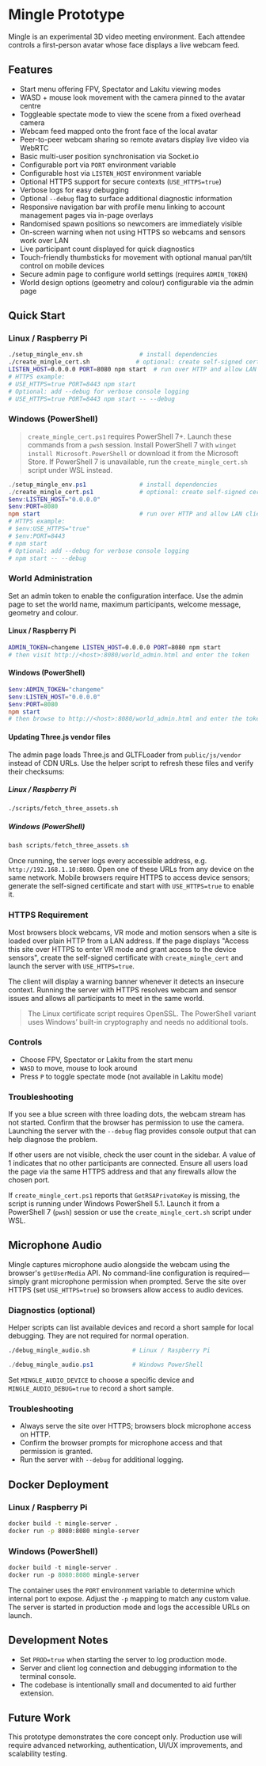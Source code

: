 # Mingle Prototype

Mingle is an experimental 3D video meeting environment. Each attendee controls a
first-person avatar whose face displays a live webcam feed.

## Features
- Start menu offering FPV, Spectator and Lakitu viewing modes
- WASD + mouse look movement with the camera pinned to the avatar centre
- Toggleable spectate mode to view the scene from a fixed overhead camera
- Webcam feed mapped onto the front face of the local avatar
- Peer-to-peer webcam sharing so remote avatars display live video via WebRTC
- Basic multi-user position synchronisation via Socket.io
- Configurable port via `PORT` environment variable
- Configurable host via `LISTEN_HOST` environment variable
- Optional HTTPS support for secure contexts (`USE_HTTPS=true`)
- Verbose logs for easy debugging
- Optional `--debug` flag to surface additional diagnostic information
- Responsive navigation bar with profile menu linking to account management pages via in-page overlays
- Randomised spawn positions so newcomers are immediately visible
- On-screen warning when not using HTTPS so webcams and sensors work over LAN
- Live participant count displayed for quick diagnostics
- Touch-friendly thumbsticks for movement with optional manual pan/tilt control on mobile devices
- Secure admin page to configure world settings (requires `ADMIN_TOKEN`)
- World design options (geometry and colour) configurable via the admin page

## Quick Start

### Linux / Raspberry Pi
```bash
./setup_mingle_env.sh                # install dependencies
./create_mingle_cert.sh             # optional: create self-signed cert
LISTEN_HOST=0.0.0.0 PORT=8080 npm start  # run over HTTP and allow LAN clients
# HTTPS example:
# USE_HTTPS=true PORT=8443 npm start
# Optional: add --debug for verbose console logging
# USE_HTTPS=true PORT=8443 npm start -- --debug
```

### Windows (PowerShell)
> `create_mingle_cert.ps1` requires PowerShell 7+. Launch these commands from a
> `pwsh` session. Install PowerShell 7 with `winget install Microsoft.PowerShell`
> or download it from the Microsoft Store. If PowerShell 7 is unavailable,
> run the `create_mingle_cert.sh` script under WSL instead.
```powershell
./setup_mingle_env.ps1               # install dependencies
./create_mingle_cert.ps1             # optional: create self-signed cert
$env:LISTEN_HOST="0.0.0.0"
$env:PORT=8080
npm start                            # run over HTTP and allow LAN clients
# HTTPS example:
# $env:USE_HTTPS="true"
# $env:PORT=8443
# npm start
# Optional: add --debug for verbose console logging
# npm start -- --debug
```

### World Administration

Set an admin token to enable the configuration interface. Use the admin page to
set the world name, maximum participants, welcome message, geometry and colour.

#### Linux / Raspberry Pi
```bash
ADMIN_TOKEN=changeme LISTEN_HOST=0.0.0.0 PORT=8080 npm start
# then visit http://<host>:8080/world_admin.html and enter the token
```

#### Windows (PowerShell)
```powershell
$env:ADMIN_TOKEN="changeme"
$env:LISTEN_HOST="0.0.0.0"
$env:PORT=8080
npm start
# then browse to http://<host>:8080/world_admin.html and enter the token
```

#### Updating Three.js vendor files

The admin page loads Three.js and GLTFLoader from `public/js/vendor` instead of
CDN URLs. Use the helper script to refresh these files and verify their
checksums:

##### Linux / Raspberry Pi
```bash
./scripts/fetch_three_assets.sh
```

##### Windows (PowerShell)
```powershell
bash scripts/fetch_three_assets.sh
```

Once running, the server logs every accessible address, e.g.
`http://192.168.1.10:8080`. Open one of these URLs from any device on the same
network. Mobile browsers require HTTPS to access device sensors; generate the
self-signed certificate and start with `USE_HTTPS=true` to enable it.

### HTTPS Requirement
Most browsers block webcams, VR mode and motion sensors when a site is loaded
over plain HTTP from a LAN address. If the page displays "Access this site over
HTTPS to enter VR mode and grant access to the device sensors", create the
self-signed certificate with `create_mingle_cert` and launch the server with
`USE_HTTPS=true`.

The client will display a warning banner whenever it detects an insecure
context. Running the server with HTTPS resolves webcam and sensor issues and
allows all participants to meet in the same world.

 > The Linux certificate script requires OpenSSL. The PowerShell variant uses Windows’ built-in cryptography and needs no additional tools.

### Controls
- Choose FPV, Spectator or Lakitu from the start menu
- `WASD` to move, mouse to look around
- Press `P` to toggle spectate mode (not available in Lakitu mode)

### Troubleshooting
If you see a blue screen with three loading dots, the webcam stream has not
started. Confirm that the browser has permission to use the camera. Launching
the server with the `--debug` flag provides console output that can help
diagnose the problem.

If other users are not visible, check the user count in the sidebar. A value of
1 indicates that no other participants are connected. Ensure all users load the
page via the same HTTPS address and that any firewalls allow the chosen port.

If `create_mingle_cert.ps1` reports that `GetRSAPrivateKey` is missing, the
script is running under Windows PowerShell 5.1. Launch it from a PowerShell 7
(`pwsh`) session or use the `create_mingle_cert.sh` script under WSL.

## Microphone Audio

Mingle captures microphone audio alongside the webcam using the browser's
`getUserMedia` API. No command-line configuration is required—simply grant
microphone permission when prompted. Serve the site over HTTPS (set
`USE_HTTPS=true`) so browsers allow access to audio devices.

### Diagnostics (optional)
Helper scripts can list available devices and record a short sample for local
debugging. They are not required for normal operation.

```bash
./debug_mingle_audio.sh            # Linux / Raspberry Pi
```

```powershell
./debug_mingle_audio.ps1           # Windows PowerShell
```

Set `MINGLE_AUDIO_DEVICE` to choose a specific device and
`MINGLE_AUDIO_DEBUG=true` to record a short sample.

### Troubleshooting
- Always serve the site over HTTPS; browsers block microphone access on HTTP.
- Confirm the browser prompts for microphone access and that permission is
  granted.
- Run the server with `--debug` for additional logging.

## Docker Deployment

### Linux / Raspberry Pi
```bash
docker build -t mingle-server .
docker run -p 8080:8080 mingle-server
```

### Windows (PowerShell)
```powershell
docker build -t mingle-server .
docker run -p 8080:8080 mingle-server
```

The container uses the `PORT` environment variable to determine which internal
port to expose. Adjust the `-p` mapping to match any custom value. The server is
started in production mode and logs the accessible URLs on launch.

## Development Notes
- Set `PROD=true` when starting the server to log production mode.
- Server and client log connection and debugging information to the terminal
  console.
- The codebase is intentionally small and documented to aid further extension.

## Future Work
This prototype demonstrates the core concept only. Production use will require
advanced networking, authentication, UI/UX improvements, and scalability testing.
